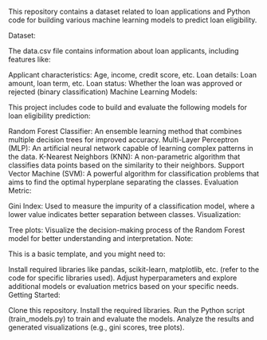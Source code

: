 This repository contains a dataset related to loan applications and Python code for building various machine learning models to predict loan eligibility.

Dataset:

The data.csv file contains information about loan applicants, including features like:

Applicant characteristics: Age, income, credit score, etc.
Loan details: Loan amount, loan term, etc.
Loan status: Whether the loan was approved or rejected (binary classification)
Machine Learning Models:

This project includes code to build and evaluate the following models for loan eligibility prediction:

Random Forest Classifier: An ensemble learning method that combines multiple decision trees for improved accuracy.
Multi-Layer Perceptron (MLP): An artificial neural network capable of learning complex patterns in the data.
K-Nearest Neighbors (KNN): A non-parametric algorithm that classifies data points based on the similarity to their neighbors.
Support Vector Machine (SVM): A powerful algorithm for classification problems that aims to find the optimal hyperplane separating the classes.
Evaluation Metric:

Gini Index: Used to measure the impurity of a classification model, where a lower value indicates better separation between classes.
Visualization:

Tree plots: Visualize the decision-making process of the Random Forest model for better understanding and interpretation.
Note:

This is a basic template, and you might need to:

Install required libraries like pandas, scikit-learn, matplotlib, etc. (refer to the code for specific libraries used).
Adjust hyperparameters and explore additional models or evaluation metrics based on your specific needs.
Getting Started:

Clone this repository.
Install the required libraries.
Run the Python script (train_models.py) to train and evaluate the models.
Analyze the results and generated visualizations (e.g., gini scores, tree plots).
